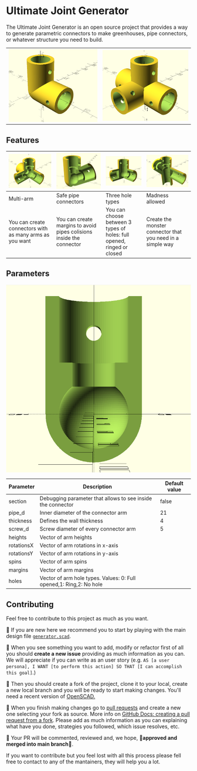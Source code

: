 # Ultimate Joint Generator
The Ultimate Joint Generator is an open source project that provides a way to generate parametric connectors to make greenhouses, pipe connectors, or whatever structure you need to build.

|   |   |
|---|---|
|![90 degree connector](./img/preview_1.PNG)|![extended T connector](./img/preview_2.PNG)|


## Features
| ![](./img/multitube.PNG)  | ![](./img/angles_and_margins.PNG)  | ![](./img/hole_types.PNG)  | ![](./img/madness.PNG)  |
|---|---|---|---|
|  Multi-arm  |  Safe pipe connectors  | Three hole types  |  Madness allowed  |
|  You can create connectors with as many arms as you want  |  You can create margins to avoid pipes colisions inside the connector   |  You can choose between 3 types of holes: full opened, ringed or closed  |  Create the monster connector that you need in a simple way  |



## Parameters

![Parameters](./img/parameters.PNG)

| Parameter   | Description  | Default value  |
|---|---|---|
| section  | Debugging parameter that allows to see inside the connector  | false  |
| pipe_d  | Inner diameter of the connector arm  | 21  |
| thickness  | Defines the wall thickness  | 4  |
| screw_d  | Screw diameter of every connector arm  | 5  |
| heights  | Vector of arm heights  |   |
| rotationsX  | Vector of arm rotations in x-axis  |   |
| rotationsY  | Vector of arm rotations in y-axis  |   |
| spins  | Vector of arm spins  |   |
| margins  | Vector of arm margins  |   |
| holes  | Vector of arm hole types. Values: 0: Full opened,1: Ring,2: No hole  |   |



## Contributing

Feel free to contribute to this project as much as you want.

:children_crossing: If you are new here we recommend you to start by playing with the main design file [`generator.scad`](./generator.scad).

:memo: When you see something you want to add, modify or refactor first of all you should **create a new issue** providing as much information as you can. We will appreciate if you can write as an user story (e.g. `AS [a user persona], I WANT [to perform this action] SO THAT [I can accomplish this goal]`.) 

:twisted_rightwards_arrows: Then you should create a fork of the project, clone it to your local, create a new local branch and you will be ready to start making changes. You'll need a recent version of [OpenSCAD.](https://openscad.org/)

:rocket: When you finish making changes go to [pull requests](https://github.com/RaulBejarano/Ultimate-Joint-Generator/pulls) and create a new one selecting your fork as source. More info on [GitHub Docs: creating a pull request from a fork](https://docs.github.com/es/pull-requests/collaborating-with-pull-requests/proposing-changes-to-your-work-with-pull-requests/creating-a-pull-request-from-a-fork). Please add as much information as you can explaining what have you done, strategies you followed, which issue resolves, etc.

:speech_balloon: Your PR will be commented, reviewed and, we hope, :tada:**approved and merged into main branch**:tada:.

If you want to contribute but you feel lost with all this process please fell free to contact to any of the mantainers, they will help you a lot.
